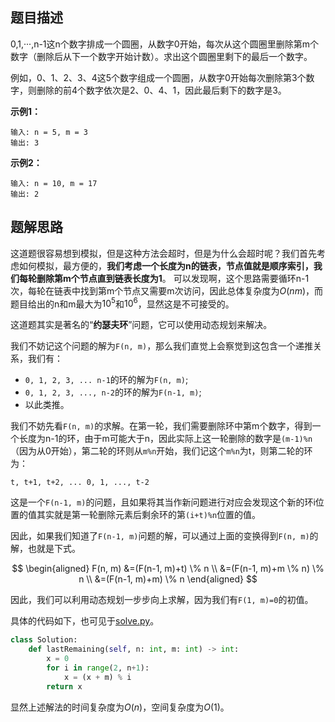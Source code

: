 ## 题目描述

0,1,···,n-1这n个数字排成一个圆圈，从数字0开始，每次从这个圆圈里删除第m个数字（删除后从下一个数字开始计数）。求出这个圆圈里剩下的最后一个数字。

例如，0、1、2、3、4这5个数字组成一个圆圈，从数字0开始每次删除第3个数字，则删除的前4个数字依次是2、0、4、1，因此最后剩下的数字是3。

**示例1：**
```
输入: n = 5, m = 3
输出: 3
```

**示例2：**
```
输入: n = 10, m = 17
输出: 2
```

## 题解思路

这道题很容易想到模拟，但是这种方法会超时，但是为什么会超时呢？我们首先考虑如何模拟，最方便的，**我们考虑一个长度为n的链表，节点值就是顺序索引，我们每轮删除第m个节点直到链表长度为1**。 可以发现啊，这个思路需要循环n-1次，每轮在链表中找到第m个节点又需要m次访问，因此总体复杂度为$O(nm)$，而题目给出的n和m最大为$10^5$和$10^6$，显然这是不可接受的。

这道题其实是著名的“**约瑟夫环**”问题，它可以使用动态规划来解决。

我们不妨记这个问题的解为`F(n, m)`，那么我们直觉上会察觉到这包含一个递推关系，我们有：
- `0, 1, 2, 3, ... n-1`的环的解为`F(n, m)`;
- `0, 1, 2, 3, ..., n-2`的环的解为`F(n-1, m)`;
- 以此类推。

我们不妨先看`F(n, m)`的求解。在第一轮，我们需要删除环中第m个数字，得到一个长度为n-1的环，由于m可能大于n，因此实际上这一轮删除的数字是`(m-1)%n`（因为从0开始），第二轮的环则从`m%n`开始，我们记这个`m%n`为t，则第二轮的环为：

`t, t+1, t+2, ... 0, 1, ..., t-2`

这是一个`F(n-1, m)`的问题，且如果将其当作新问题进行对应会发现这个新的环i位置的值其实就是第一轮删除元素后剩余环的第`(i+t)%n`位置的值。

因此，如果我们知道了`F(n-1, m)`问题的解，可以通过上面的变换得到`F(n, m)`的解，也就是下式。

$$
\begin{aligned}
F(n, m) &=(F(n-1, m)+t) \% n \\
&=(F(n-1, m)+m \% n) \% n \\
&=(F(n-1, m)+m) \% n
\end{aligned}
$$

因此，我们可以利用动态规划一步步向上求解，因为我们有`F(1, m)=0`的初值。

具体的代码如下，也可见于[solve.py](./solve.py)。

```python
class Solution:
    def lastRemaining(self, n: int, m: int) -> int:
        x = 0
        for i in range(2, n+1):
            x = (x + m) % i
        return x 
```

显然上述解法的时间复杂度为$O(n)$，空间复杂度为$O(1)$。
